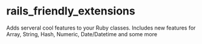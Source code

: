 rails_friendly_extensions
=========================

Adds serveral cool features to your Ruby classes. Includes new features for Array, String, Hash, Numeric, Date/Datetime and some more